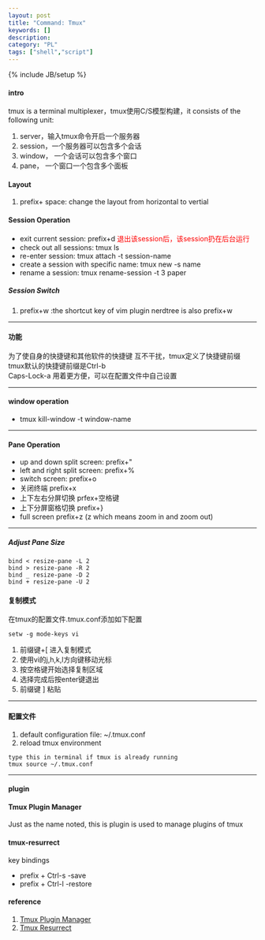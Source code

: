 ```yaml
---
layout: post
title: "Command: Tmux"
keywords: []
description: 
category: "PL"
tags: ["shell","script"]
---
```

{% include JB/setup %}


#### intro
tmux is a terminal multiplexer，tmux使用C/S模型构建，it consists of the
following unit:
1. server，输入tmux命令开启一个服务器
2. session，一个服务器可以包含多个会话
3. window， 一个会话可以包含多个窗口
4. pane， 一个窗口一个包含多个面板


#### Layout
1. prefix+ space: change the layout from horizontal to vertial 


#### Session Operation

+ exit current session:  prefix+d <font color="red">退出该session后，该session扔在后台运行</font>
+ check out all sessions: tmux ls
+ re-enter session: tmux attach -t session-name
+ create a session with specific name: tmux new -s name
+ rename a session: tmux rename-session -t 3 paper


##### Session Switch
1. prefix+w :the shortcut key of vim plugin nerdtree is also prefix+w
<hr />

#### 功能

为了使自身的快捷键和其他软件的快捷键
互不干扰，tmux定义了快捷键前缀<br/>
tmux默认的快捷键前缀是Ctrl-b<br />
Caps-Lock-a 用着更方便，可以在配置文件中自己设置
<hr />

#### window operation

+ tmux kill-window -t window-name
<hr />

#### Pane Operation

+ up and down split screen:  prefix+"
+ left and right split screen:  prefix+%
+ switch screen: prefix+o
+ 关闭终端 prefix+x
+ 上下左右分屏切换 prfex+空格键
+ 上下分屏窗格切换 prefix+}
+ full screen   prefix+z   (z which means zoom in and zoom out)
<hr />

##### Adjust Pane Size

```shell
bind < resize-pane -L 2
bind > resize-pane -R 2
bind _ resize-pane -D 2
bind + resize-pane -U 2
```

#### 复制模式

在tmux的配置文件.tmux.conf添加如下配置

```shell
setw -g mode-keys vi
```

1. 前缀键+[ 进入复制模式
2. 使用vi的j,h,k,l方向键移动光标
3. 按空格键开始选择复制区域
4. 选择完成后按enter键退出
5. 前缀键 ] 粘贴
<hr />

#### 配置文件

1. default configuration file:  ~/.tmux.conf
2. reload tmux environment  

```shell
type this in terminal if tmux is already running
tmux source ~/.tmux.conf
```

<hr />


#### plugin

#### Tmux Plugin Manager

Just as the name noted, this is plugin is used to manage plugins of tmux

#### tmux-resurrect
key bindings
- prefix + Ctrl-s -save
- prefix + Ctrl-l -restore






#### reference

1. [Tmux Plugin Manager](https://github.com/tmux-plugins/tpm)
2. [Tmux Resurrect](https://github.com/tmux-plugins/tmux-resurrect)

